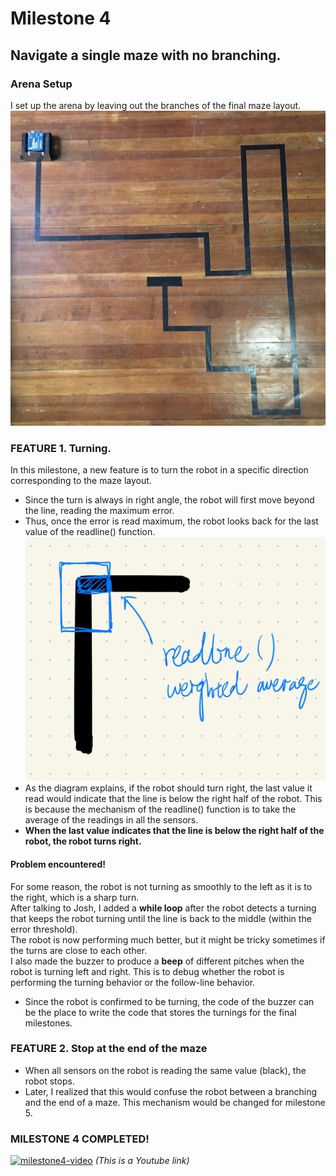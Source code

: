 
# Milestone 4
## Navigate a single maze with no branching.

### Arena Setup
I set up the arena by leaving out the branches of the final maze layout.
![mazeLayout](mazeLayout.JPG)

  
  
### FEATURE 1. Turning.
In this milestone, a new feature is to turn the robot in a specific direction corresponding to the maze layout.
- Since the turn is always in right angle, the robot will first move beyond the line, reading the maximum error.
- Thus, once the error is read maximum, the robot looks back for the last value of the readline() function. 
![turning](turning.jpeg)
- As the diagram explains, if the robot should turn right, the last value it read would indicate that the line is below the right half of the robot. This is because the mechanism of the readline() function is to take the average of the readings in all the sensors.
- **When the last value indicates that the line is below the right half of the robot, the robot turns right.**

#### Problem encountered!
For some reason, the robot is not turning as smoothly to the left as it is to the right, which is a sharp turn.   
After talking to Josh, I added a **while loop** after the robot detects a turning that keeps the robot turning until the line is back to the middle (within the error threshold).  
The robot is now performing much better, but it might be tricky sometimes if the turns are close to each other.  
I also made the buzzer to produce a **beep** of different pitches when the robot is turning left and right. This is to debug whether the robot is performing the turning behavior or the follow-line behavior. 
- Since the robot is confirmed to be turning, the code of the buzzer can be the place to write the code that stores the turnings for the final milestones.

  
   
### FEATURE 2. Stop at the end of the maze
- When all sensors on the robot is reading the same value (black), the robot stops.
- Later, I realized that this would confuse the robot between a branching and the end of a maze. This mechanism would be changed for milestone 5.

  
     
### MILESTONE 4 COMPLETED!   
[![milestone4-video](http://img.youtube.com/vi/gI_dobH_D4w/0.jpg)](https://www.youtube.com/watch?v=gI_dobH_D4w)
*(This is a Youtube link)*  

